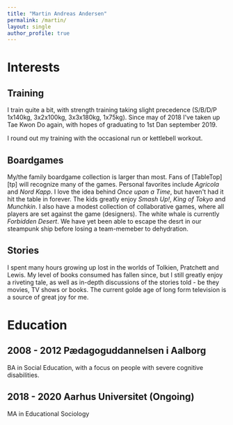 ```yaml
---
title: "Martin Andreas Andersen"
permalink: /martin/
layout: single
author_profile: true
---
```


# Interests

## Training
I train quite a bit, with strength training taking slight precedence (S/B/D/P 1x140kg, 3x2x100kg, 3x3x180kg, 1x75kg).
Since may of 2018 I've taken up Tae Kwon Do again, with hopes of graduating to 1st Dan september 2019. 

I round out my training with the occasional run or kettlebell workout.

## Boardgames

My/the family boardgame collection is larger than most. Fans of [TableTop][tp] will recognize many of the games.
Personal favorites include *Agricola* and *Nord Kapp*. I love the idea behind *Once upan a Time*, but haven't had it 
hit the table in forever. The kids greatly enjoy *Smash Up!*, *King of Tokyo* and 
*Munchkin*. I also have a modest collection of collaborative games, where all players are set against the game (designers).
The white whale is currently *Forbidden Desert*. We have yet been able to escape the desrt in our steampunk ship
before losing a team-memeber to dehydration.

## Stories

I spent many hours growing up lost in the worlds of Tolkien, Pratchett and Lewis. My level of books consumed has
fallen since, but I still greatly enjoy a riveting tale, as well as in-depth discussions of the stories told -
be they movies, TV shows or books. The current golde age of long form television is a source of great joy for me.

# Education

## 2008 - 2012 Pædagoguddannelsen i Aalborg

BA in Social Education, with a focus on people with severe cognitive disabilities.

## 2018 - 2020 Aarhus Universitet (Ongoing)

MA in Educational Sociology


